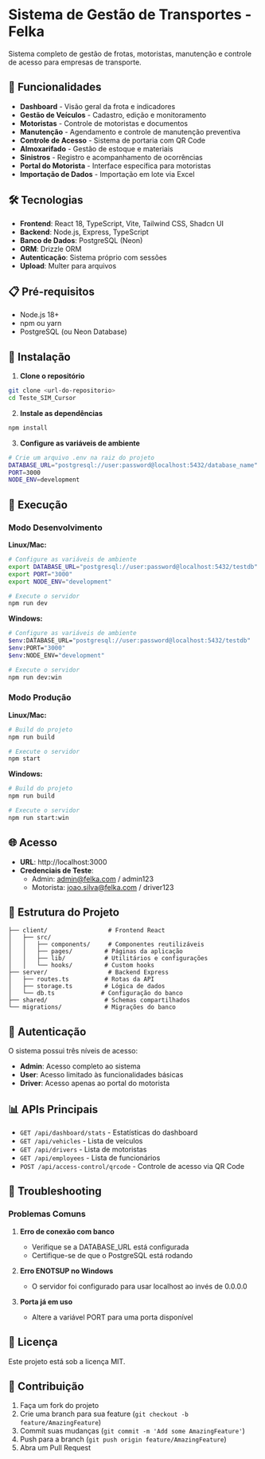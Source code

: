 # Sistema de Gestão de Transportes - Felka

Sistema completo de gestão de frotas, motoristas, manutenção e controle de acesso para empresas de transporte.

## 🚀 Funcionalidades

- **Dashboard** - Visão geral da frota e indicadores
- **Gestão de Veículos** - Cadastro, edição e monitoramento
- **Motoristas** - Controle de motoristas e documentos
- **Manutenção** - Agendamento e controle de manutenção preventiva
- **Controle de Acesso** - Sistema de portaria com QR Code
- **Almoxarifado** - Gestão de estoque e materiais
- **Sinistros** - Registro e acompanhamento de ocorrências
- **Portal do Motorista** - Interface específica para motoristas
- **Importação de Dados** - Importação em lote via Excel

## 🛠️ Tecnologias

- **Frontend**: React 18, TypeScript, Vite, Tailwind CSS, Shadcn UI
- **Backend**: Node.js, Express, TypeScript
- **Banco de Dados**: PostgreSQL (Neon)
- **ORM**: Drizzle ORM
- **Autenticação**: Sistema próprio com sessões
- **Upload**: Multer para arquivos

## 📋 Pré-requisitos

- Node.js 18+
- npm ou yarn
- PostgreSQL (ou Neon Database)

## 🔧 Instalação

1. **Clone o repositório**
```bash
git clone <url-do-repositorio>
cd Teste_SIM_Cursor
```

2. **Instale as dependências**
```bash
npm install
```

3. **Configure as variáveis de ambiente**
```bash
# Crie um arquivo .env na raiz do projeto
DATABASE_URL="postgresql://user:password@localhost:5432/database_name"
PORT=3000
NODE_ENV=development
```

## 🚀 Execução

### Modo Desenvolvimento

**Linux/Mac:**
```bash
# Configure as variáveis de ambiente
export DATABASE_URL="postgresql://user:password@localhost:5432/testdb"
export PORT="3000"
export NODE_ENV="development"

# Execute o servidor
npm run dev
```

**Windows:**
```bash
# Configure as variáveis de ambiente
$env:DATABASE_URL="postgresql://user:password@localhost:5432/testdb"
$env:PORT="3000"
$env:NODE_ENV="development"

# Execute o servidor
npm run dev:win
```

### Modo Produção

**Linux/Mac:**
```bash
# Build do projeto
npm run build

# Execute o servidor
npm start
```

**Windows:**
```bash
# Build do projeto
npm run build

# Execute o servidor
npm run start:win
```

## 🌐 Acesso

- **URL**: http://localhost:3000
- **Credenciais de Teste**:
  - Admin: admin@felka.com / admin123
  - Motorista: joao.silva@felka.com / driver123

## 📁 Estrutura do Projeto

```
├── client/                 # Frontend React
│   ├── src/
│   │   ├── components/     # Componentes reutilizáveis
│   │   ├── pages/         # Páginas da aplicação
│   │   ├── lib/           # Utilitários e configurações
│   │   └── hooks/         # Custom hooks
├── server/                 # Backend Express
│   ├── routes.ts          # Rotas da API
│   ├── storage.ts         # Lógica de dados
│   └── db.ts             # Configuração do banco
├── shared/                # Schemas compartilhados
└── migrations/            # Migrações do banco
```

## 🔐 Autenticação

O sistema possui três níveis de acesso:
- **Admin**: Acesso completo ao sistema
- **User**: Acesso limitado às funcionalidades básicas
- **Driver**: Acesso apenas ao portal do motorista

## 📊 APIs Principais

- `GET /api/dashboard/stats` - Estatísticas do dashboard
- `GET /api/vehicles` - Lista de veículos
- `GET /api/drivers` - Lista de motoristas
- `GET /api/employees` - Lista de funcionários
- `POST /api/access-control/qrcode` - Controle de acesso via QR Code

## 🚨 Troubleshooting

### Problemas Comuns

1. **Erro de conexão com banco**
   - Verifique se a DATABASE_URL está configurada
   - Certifique-se de que o PostgreSQL está rodando

2. **Erro ENOTSUP no Windows**
   - O servidor foi configurado para usar localhost ao invés de 0.0.0.0

3. **Porta já em uso**
   - Altere a variável PORT para uma porta disponível

## 📝 Licença

Este projeto está sob a licença MIT.

## 🤝 Contribuição

1. Faça um fork do projeto
2. Crie uma branch para sua feature (`git checkout -b feature/AmazingFeature`)
3. Commit suas mudanças (`git commit -m 'Add some AmazingFeature'`)
4. Push para a branch (`git push origin feature/AmazingFeature`)
5. Abra um Pull Request
